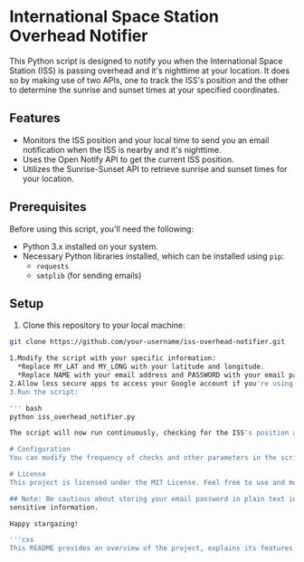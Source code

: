 # International Space Station Overhead Notifier

This Python script is designed to notify you when the International Space Station (ISS) is passing overhead and it's nighttime at your location. 
It does so by making use of two APIs, one to track the ISS's position and the other to determine the sunrise and sunset times at your specified coordinates.

## Features

- Monitors the ISS position and your local time to send you an email notification when the ISS is nearby and it's nighttime.
- Uses the Open Notify API to get the current ISS position.
- Utilizes the Sunrise-Sunset API to retrieve sunrise and sunset times for your location.

## Prerequisites

Before using this script, you'll need the following:

- Python 3.x installed on your system.
- Necessary Python libraries installed, which can be installed using `pip`:
  - `requests`
  - `smtplib` (for sending emails)

## Setup

1. Clone this repository to your local machine:

``` bash
git clone https://github.com/your-username/iss-overhead-notifier.git

1.Modify the script with your specific information:
  *Replace MY_LAT and MY_LONG with your latitude and longitude.
  *Replace NAME with your email address and PASSWORD with your email password for sending notifications.
2.Allow less secure apps to access your Google account if you're using Gmail. You can do this by going to your Google Account settings and enabling "Less secure apps."
3.Run the script:

''' bash
python iss_overhead_notifier.py

The script will now run continuously, checking for the ISS's position and nighttime conditions. If both conditions are met, it will send you an email notification.

# Configuration
You can modify the frequency of checks and other parameters in the script to suit your needs.

# License
This project is licensed under the MIT License. Feel free to use and modify it for your purposes.

## Note: Be cautious about storing your email password in plain text in the script. It's recommended to use environment variables or a more secure method for storing
sensitive information.

Happy stargazing!

'''css
This README provides an overview of the project, explains its features, lists prerequisites and setup instructions, and offers a brief note about security considerations. You can customize it further to add any additional details or instructions as needed for your project.
